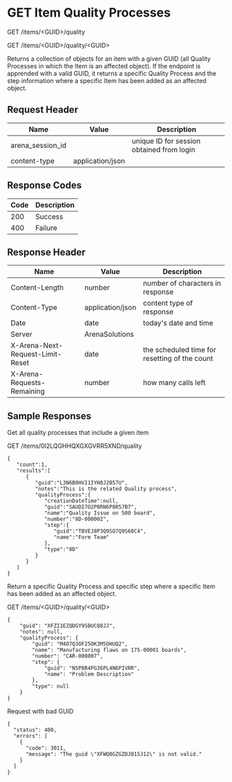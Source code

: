 # GET Item Quality Processes


GET /items/&lt;GUID&gt;/quality

GET /items/&lt;GUID&gt;/quality/&lt;GUID&gt;

Returns a collection of   objects for an item with a given GUID \(all Quality Processes in which the Item is an affected object\). If the endpoint is apprended with a valid GUID, it returns a specific Quality Process and the step information where a specific Item has been added as an affected object.

## Request Header

| Name<br> | Value<br> | Description<br> |
|  --- |  --- |  --- | 
| arena_session_id<br> |   | unique ID for session obtained from login<br> |
| content\-type<br> | application/json<br> |   |

## Response Codes

| Code<br> | Description<br> |
|  --- |  --- | 
| 200<br> | Success<br> |
| 400<br> | Failure<br> |

## Response Header

| Name<br> | Value<br> | Description<br> |
|  --- |  --- |  --- | 
| Content\-Length<br> | number<br> | number of characters in response<br> |
| Content\-Type<br> | application/json<br> | content type of response<br> |
| Date<br> | date<br> | today's date and time<br> |
| Server<br> | ArenaSolutions<br> |   |
| X\-Arena\-Next\-Request\-Limit\-Reset<br> | date<br> | the scheduled time for resetting of the count<br> |
| X\-Arena\-Requests\-Remaining<br> | number<br> | how many calls left<br> |

## Sample Responses
Get all quality processes that include a given item



GET /items/0I2LQGHHQXGXGVRR5XND/quality

```
{  
   "count":1,
   "results":[  
      {  
         "guid":"L3N6B0HVI1IYH0J2B57U",
         "notes":"This is the related Quality process",
         "qualityProcess":{  
            "creationDateTime":null,
            "guid":"SAUDI7O2P8RN6P8R57B7",
            "name":"Quality Issue on 500 board",
            "number":"8D-000002",
            "step":{  
               "guid":"TBVEJ8P3Q9SO7Q9S68C4",
               "name":"Form Team"
            },
            "type":"8D"
         }
      }
   ]
}
```
Return a specific Quality Process and specific step where a specific Item has been added as an affected object.



GET /items/&lt;GUID&gt;/quality/&lt;GUID&gt;

```
{
    "guid": "XFZI1EZQDGY9SBUCQ8JJ",
    "notes": null,
    "qualityProcess": {
        "guid": "M4O7Q3OF25OK3M5OHUQ2",
        "name": "Manufacturing flaws on 175-00001 boards",
        "number": "CAR-000007",
        "step": {
            "guid": "N5P8R4PG36PL4N6PIVRR",
            "name": "Problem Description"
        },
        "type": null
    }
}
```
Request with bad GUID

```
{
  "status": 400,
  "errors": [
    {
      "code": 3011,
      "message": "The guid \"XFWQ0GZGZDJ015J12\" is not valid."
    }
  ]
}
```
